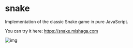 # snake

Implementation of the classic Snake game in pure JavaScript.

You can try it here: https://snake.mishaga.com

![img](https://img.mishaga.com/git/1304x1480/3405bba3d41f47e982ef1833b39735bc.png)
